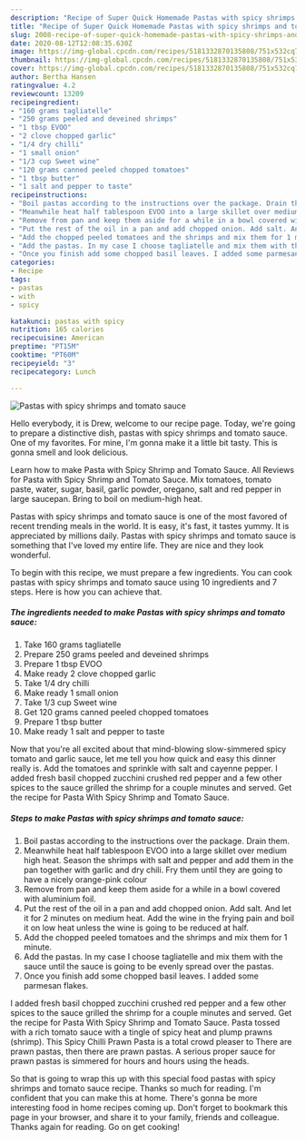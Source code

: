 ```yaml
---
description: "Recipe of Super Quick Homemade Pastas with spicy shrimps and tomato sauce"
title: "Recipe of Super Quick Homemade Pastas with spicy shrimps and tomato sauce"
slug: 2008-recipe-of-super-quick-homemade-pastas-with-spicy-shrimps-and-tomato-sauce
date: 2020-08-12T12:08:35.630Z
image: https://img-global.cpcdn.com/recipes/5181332870135808/751x532cq70/pastas-with-spicy-shrimps-and-tomato-sauce-recipe-main-photo.jpg
thumbnail: https://img-global.cpcdn.com/recipes/5181332870135808/751x532cq70/pastas-with-spicy-shrimps-and-tomato-sauce-recipe-main-photo.jpg
cover: https://img-global.cpcdn.com/recipes/5181332870135808/751x532cq70/pastas-with-spicy-shrimps-and-tomato-sauce-recipe-main-photo.jpg
author: Bertha Hansen
ratingvalue: 4.2
reviewcount: 13209
recipeingredient:
- "160 grams tagliatelle"
- "250 grams peeled and deveined shrimps"
- "1 tbsp EVOO"
- "2 clove chopped garlic"
- "1/4 dry chilli"
- "1 small onion"
- "1/3 cup Sweet wine"
- "120 grams canned peeled chopped tomatoes"
- "1 tbsp butter"
- "1 salt and pepper to taste"
recipeinstructions:
- "Boil pastas according to the instructions over the package. Drain them."
- "Meanwhile heat half tablespoon EVOO into a large skillet over medium high heat. Season the shrimps with salt and pepper and add them in the pan together with garlic and dry chili. Fry them until they are going to have a nicely orange-pink colour"
- "Remove from pan and keep them aside for a while in a bowl covered with aluminium foil."
- "Put the rest of the oil in a pan and add chopped onion. Add salt. And let it for 2 minutes on medium heat. Add the wine in the frying pain and boil it on low heat unless the wine is going to be reduced at half."
- "Add the chopped peeled tomatoes and the shrimps and mix them for 1 minute."
- "Add the pastas. In my case I choose tagliatelle and mix them with the sauce until the sauce is going to be evenly spread over the pastas."
- "Once you finish add some chopped basil leaves. I added some parmesan flakes."
categories:
- Recipe
tags:
- pastas
- with
- spicy

katakunci: pastas with spicy 
nutrition: 165 calories
recipecuisine: American
preptime: "PT15M"
cooktime: "PT60M"
recipeyield: "3"
recipecategory: Lunch

---
```



![Pastas with spicy shrimps and tomato sauce](https://img-global.cpcdn.com/recipes/5181332870135808/751x532cq70/pastas-with-spicy-shrimps-and-tomato-sauce-recipe-main-photo.jpg)

Hello everybody, it is Drew, welcome to our recipe page. Today, we're going to prepare a distinctive dish, pastas with spicy shrimps and tomato sauce. One of my favorites. For mine, I'm gonna make it a little bit tasty. This is gonna smell and look delicious.

Learn how to make Pasta with Spicy Shrimp and Tomato Sauce. All Reviews for Pasta with Spicy Shrimp and Tomato Sauce. Mix tomatoes, tomato paste, water, sugar, basil, garlic powder, oregano, salt and red pepper in large saucepan. Bring to boil on medium-high heat.

Pastas with spicy shrimps and tomato sauce is one of the most favored of recent trending meals in the world. It is easy, it's fast, it tastes yummy. It is appreciated by millions daily. Pastas with spicy shrimps and tomato sauce is something that I've loved my entire life. They are nice and they look wonderful.


To begin with this recipe, we must prepare a few ingredients. You can cook pastas with spicy shrimps and tomato sauce using 10 ingredients and 7 steps. Here is how you can achieve that.

<!--inarticleads1-->

##### The ingredients needed to make Pastas with spicy shrimps and tomato sauce:

1. Take 160 grams tagliatelle
1. Prepare 250 grams peeled and deveined shrimps
1. Prepare 1 tbsp EVOO
1. Make ready 2 clove chopped garlic
1. Take 1/4 dry chilli
1. Make ready 1 small onion
1. Take 1/3 cup Sweet wine
1. Get 120 grams canned peeled chopped tomatoes
1. Prepare 1 tbsp butter
1. Make ready 1 salt and pepper to taste


Now that you&#39;re all excited about that mind-blowing slow-simmered spicy tomato and garlic sauce, let me tell you how quick and easy this dinner really is. Add the tomatoes and sprinkle with salt and cayenne pepper. I added fresh basil chopped zucchini crushed red pepper and a few other spices to the sauce grilled the shrimp for a couple minutes and served. Get the recipe for Pasta With Spicy Shrimp and Tomato Sauce. 

<!--inarticleads2-->

##### Steps to make Pastas with spicy shrimps and tomato sauce:

1. Boil pastas according to the instructions over the package. Drain them.
1. Meanwhile heat half tablespoon EVOO into a large skillet over medium high heat. Season the shrimps with salt and pepper and add them in the pan together with garlic and dry chili. Fry them until they are going to have a nicely orange-pink colour
1. Remove from pan and keep them aside for a while in a bowl covered with aluminium foil.
1. Put the rest of the oil in a pan and add chopped onion. Add salt. And let it for 2 minutes on medium heat. Add the wine in the frying pain and boil it on low heat unless the wine is going to be reduced at half.
1. Add the chopped peeled tomatoes and the shrimps and mix them for 1 minute.
1. Add the pastas. In my case I choose tagliatelle and mix them with the sauce until the sauce is going to be evenly spread over the pastas.
1. Once you finish add some chopped basil leaves. I added some parmesan flakes.


I added fresh basil chopped zucchini crushed red pepper and a few other spices to the sauce grilled the shrimp for a couple minutes and served. Get the recipe for Pasta With Spicy Shrimp and Tomato Sauce. Pasta tossed with a rich tomato sauce with a tingle of spicy heat and plump prawns (shrimp). This Spicy Chilli Prawn Pasta is a total crowd pleaser to There are prawn pastas, then there are prawn pastas. A serious proper sauce for prawn pastas is simmered for hours and hours using the heads. 

So that is going to wrap this up with this special food pastas with spicy shrimps and tomato sauce recipe. Thanks so much for reading. I'm confident that you can make this at home. There's gonna be more interesting food in home recipes coming up. Don't forget to bookmark this page in your browser, and share it to your family, friends and colleague. Thanks again for reading. Go on get cooking!
